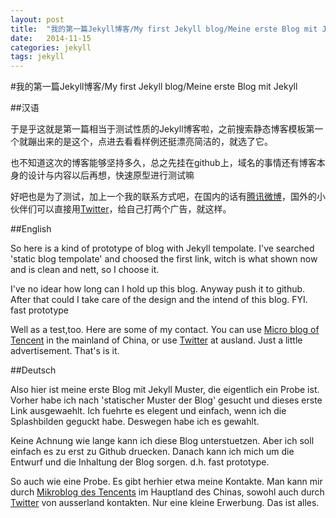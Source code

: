 ```yaml
---
layout: post
title:  "我的第一篇Jekyll博客/My first Jekyll blog/Meine erste Blog mit Jekyll"
date:   2014-11-15
categories: jekyll
tags: jekyll
---
```

#我的第一篇Jekyll博客/My first Jekyll blog/Meine erste Blog mit Jekyll

##汉语

于是乎这就是第一篇相当于测试性质的Jekyll博客啦，之前搜索静态博客模板第一个就蹦出来的是这个，点进去看看样例还挺漂亮简洁的，就选了它。
<!--break-->
也不知道这次的博客能够坚持多久，总之先挂在github上，域名的事情还有博客本身的设计与内容以后再想，快速原型进行测试嘛

好吧也是为了测试，加上一个我的联系方式吧，在国内的话有[腾讯微博][tencentweibo]，国外的小伙伴们可以直接用[Twitter][twitter]，给自己打两个广告，就这样。

##English

So here is a kind of prototype of blog with Jekyll tempolate. I've searched 'static blog tempolate' and choosed the first link, witch is what shown now and is clean and nett, so I choose it.

I've no idear how long can I hold up this blog. Anyway push it to github. After that could I take care of the design and the intend of this blog. FYI. fast prototype

Well as a test,too. Here are some of my contact. You can use [Micro blog of Tencent][tencentweibo] in the mainland of China, or use [Twitter][twitter] at ausland. Just a little advertisement. That's is it.

##Deutsch

Also hier ist meine erste Blog mit Jekyll Muster, die eigentlich ein Probe ist. Vorher habe ich nach 'statischer Muster der Blog' gesucht und dieses erste Link ausgewaehlt. Ich fuehrte es elegent und einfach, wenn ich die Splashbilden geguckt habe. Deswegen habe ich es gewahlt.

Keine Achnung wie lange kann ich diese Blog unterstuetzen. Aber ich soll einfach es zu erst zu Github druecken. Danach kann ich mich um die Entwurf und die Inhaltung der Blog sorgen. d.h. fast prototype.

So auch wie eine Probe. Es gibt herhier etwa meine Kontakte. Man kann mir durch [Mikroblog des Tencents][tencentweibo] im Hauptland des Chinas, sowohl auch durch [Twitter][twitter] von ausserland kontakten. Nur eine kleine Erwerbung. Das ist alles.

[tencentweibo]: http://t.qq.com/JoshuaGhost
[twitter]: https://twitter.com/Joshua_Ghost
